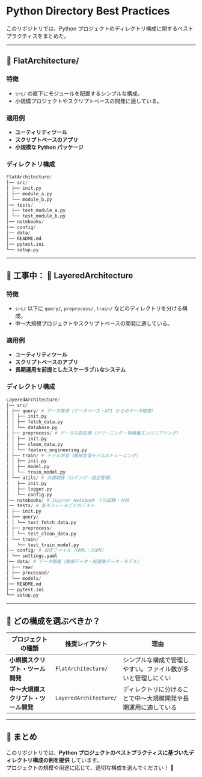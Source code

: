 # Python Directory Best Practices

このリポジトリでは、Python プロジェクトのディレクトリ構成に関するベストプラクティスをまとめた。


---

## **📂 FlatArchitecture/**

### **特徴**
- `src/` の直下にモジュールを配置するシンプルな構成。
- 小規模プロジェクトやスクリプトベースの開発に適している。

### **適用例**
- **ユーティリティツール**
- **スクリプトベースのアプリ**
- **小規模な Python パッケージ**

### **ディレクトリ構成**
```python
FlatArchitecture/ 
│── src/ 
│ ├── init.py 
│ ├── module_a.py 
│ └── module_b.py 
│── tests/ 
│ ├── test_module_a.py 
│ └── test_module_b.py 
│── notebooks/ 
│── config/ 
│── data/ 
│── README.md 
│── pytest.ini 
└── setup.py
```

---

## 🚧 工事中： 📂 LayeredArchitecture

### **特徴**
- `src/` 以下に `query/`, `preprocess/`, `train/` などのディレクトリを分ける構成。
- 中～大規模プロジェクトやスクリプトベースの開発に適している。

### **適用例**
- **ユーティリティツール**
- **スクリプトベースのアプリ**
- **長期運用を前提としたスケーラブルなシステム**

### **ディレクトリ構成**


```python
LayeredArchitecture/ 
│── src/
│ ├── query/ # データ取得（データベース・API からのデータ取得） 
│ │ ├── init.py 
│ │ ├── fetch_data.py 
│ │ └── database.py 
│ ├── preprocess/ # データの前処理（クリーニング・特徴量エンジニアリング） 
│ │ ├── init.py 
│ │ ├── clean_data.py 
│ │ └── feature_engineering.py 
│ ├── train/ # モデル学習（機械学習モデルのトレーニング） 
│ │ ├── init.py 
│ │ ├── model.py 
│ │ └── train_model.py 
│ └── utils/ # 共通関数（ロギング・設定管理） 
│   ├── init.py 
│   ├── logger.py 
│   └── config.py 
│── notebooks/ # Jupyter Notebook での試験・分析 
│── tests/ # 各モジュールごとのテスト 
│ ├── init.py 
│ ├── query/ 
│ │ └── test_fetch_data.py 
│ ├── preprocess/ 
│ │ └── test_clean_data.py 
│ └── train/ 
│   └── test_train_model.py 
│── config/ # 設定ファイル（YAML・JSON） 
│ └── settings.yaml 
│── data/ # データ関連（取得データ・処理後データ・モデル） 
│ ├── raw/ 
│ ├── processed/ 
│ └── models/ 
│── README.md 
│── pytest.ini 
└── setup.py
```


---

## **📌 どの構成を選ぶべきか？**
| **プロジェクトの種類** | **推奨レイアウト** | **理由** |
|-----------------|--------------------|------------------|
| **小規模スクリプト・ツール開発** | `FlatArchitecture/` | シンプルな構成で管理しやすい。ファイル数が多いと管理しにくい |
| **中～大規模スクリプト・ツール開発** | `LayeredArchitecture/` | ディレクトリに分けることで中～大規模開発や長期運用に適している |

---

## **📌 まとめ**
このリポジトリでは、**Python プロジェクトのベストプラクティスに基づいたディレクトリ構成の例を提供** しています。  
プロジェクトの規模や用途に応じて、適切な構成を選んでください！ 🚀
